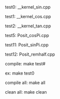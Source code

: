 test0: __kernel_sin.cpp

test1: __kernel_cos.cpp

test2: __kernel_tan.cpp

test5: Posit_cosPi.cpp

test11: Posit_sinPi.cpp

test12: Posit_remhalf.cpp

compile: make test#

ex: make test0

compile all: make all

clean all: make clean
